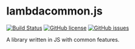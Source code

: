 # lambdacommon.js

[![Build Status](https://travis-ci.org/AperLambda/lambdacommon.js.svg?branch=master)](https://travis-ci.org/AperLambda/lambdacommon.js)
[![GitHub license](https://img.shields.io/badge/license-MIT-blue.svg)](https://raw.githubusercontent.com/AperLambda/lambdacommon.js/master/LICENSE)
[![GitHub issues](https://img.shields.io/github/issues/AperLambda/lambdacommon.js.svg)](https://github.com/AperLambda/lambdacommon.js/issues)

A library written in JS with common features.